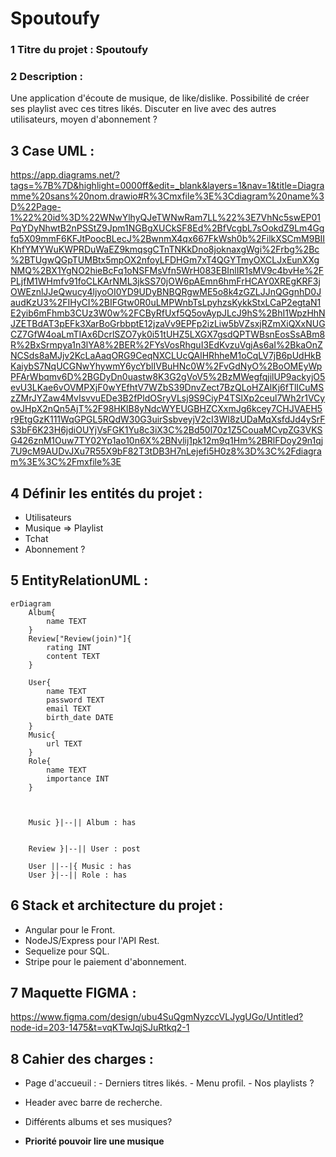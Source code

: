 # Spoutoufy

### 1 Titre du projet : Spoutoufy

### 2 Description :

Une application d'écoute de musique, de like/dislike. Possibilité de créer ses playlist avec ces titres likés. 
Discuter en live avec des autres utilisateurs, moyen d'abonnement ?

## 3 Case UML : 

https://app.diagrams.net/?tags=%7B%7D&highlight=0000ff&edit=_blank&layers=1&nav=1&title=Diagramme%20sans%20nom.drawio#R%3Cmxfile%3E%3Cdiagram%20name%3D%22Page-1%22%20id%3D%22WNwYlhyQJeTWNwRam7LL%22%3E7VhNc5swEP01PqYDyNhwtB2nPSStZ9Jpm1NGBgXUCkSF8Ed%2BfVcgbL7sOokdZ9Lm4Ggfq5X09mmF6KFJtPoocBLecJ%2BwnmX4qx667FkWsh0b%2FilkXSCmM9BIIKhfYMYWuKWPRDuWaEZ9kmqsgCTnTNKkDno8joknaxgWgi%2Frbg%2Bc%2BTUgwQGpTUMBtx5mpOX2nfoyLFDHGm7xT4QGYTmyOXCLJxEunXXgNMQ%2BX1YgNO2hieBcFq1oNSFMsVfn5WrH083EBInlIR1sMV9c4bvHe%2FPLjfM1WHmfv91foCLKArNML3jkSS70jOW6pAEmn6hmFrHCAY0XREgKRF3jOWEznlJJeQwucy4ljyoOI0YD9UDyBNBQRgwME5o8k4zGZLJJnQGgnhD0JaudKzU3%2FIHyCI%2BIFGtw0R0uLMPWnbTsLpyhzsKykkStxLCaP2egtaN1E2yib6mFhmb3CUz3W0w%2FCByRfUxf5Q5ovAypJLcJ9hS%2BhI1WpzHhNJZETBdAT3pEFk3XarBoGrbbptE12jzaVv9EPFp2izLiw5bVZsxjRZmXiQXxNUGCZ7GfW4oaLmTIAx6DcrlSZO7yk0i51tUHZ5LXGX7gsdQPTWBsnEosSsABm8R%2BxSrmpya1n3lYA8%2BER%2FYsVosRhguI3EdKvzuVgjAs6aI%2BkaOnZNCSds8aMJjv2KcLaAaqORG9CeqNXCLUcQAlHRhheM1oCqLV7jB6pUdHkBKaiybS7NqUCGNwYhywmY6ycYblIVBuHNc0W%2FvGdNyO%2BoOMEyWpPFArWbqmv6D%2BGDyDn0uastw8K3G2gVoV5%2BzMWegfqjilUP9ackyjO5evU3LKae6vOVMPXjF0wYEfhtV7WZbS39DnvZect7BzQLoHZAlKj6fTlICuMSzZMrJYZaw4MvIsvvuEDe3B2fPldOSryVLsj9S9CiyP4TSlXp2ceul7Wh2r1VCyovJHpX2nQn5AjT%2F98HKlB8yNdcWYEUGBHZCXxmJg6kcey7CHJVAEH5r9EtgGzK111WqGPGL5RQdW30G3uirSsbveyjV2cI3WI8zUDaMqXsfdJd4ySrFS3bF6K23H6jdiOUYjVsFGK1Yu8c3iX3C%2Bd50l70z1Z5CouaMCvpZG3VKSG426znM1Ouw7TY02Yp1ao10n6X%2BNvlij1pk12m9q1Hm%2BRlFDoy29n1qj7U9cM9AUDvJXu7R55X9bF82T3tDB3H7nLejefi5H0z8%3D%3C%2Fdiagram%3E%3C%2Fmxfile%3E

## 4 Définir les entités du projet : 

- Utilisateurs 
- Musique => Playlist
- Tchat
- Abonnement ?

## 5 EntityRelationUML :  
```mermaid
erDiagram
    Album{
        name TEXT
    }
    Review["Review(join)"]{
        rating INT
        content TEXT
    }
    
    User{
        name TEXT
        password TEXT
        email TEXT
        birth_date DATE
    }
    Music{
        url TEXT
    }
    Role{
        name TEXT
        importance INT
    }
    
   

    Music }|--|| Album : has

    
    Review }|--|| User : post

    User ||--|{ Music : has
    User }|--|| Role : has
```



## 6 Stack et architecture du projet :
- Angular pour le Front.
- NodeJS/Express pour l'API Rest.
- Sequelize pour SQL.
- Stripe pour le paiement d'abonnement.

## 7 Maquette FIGMA : 
https://www.figma.com/design/ubu4SuQgmNyzccVLJygUGo/Untitled?node-id=203-1475&t=vqKTwJqjSJuRtkq2-1

## 8 Cahier des charges : 
- Page d'accueuil :
      - Derniers titres likés.
      - Menu profil.
      - Nos playlists ?
  
- Header avec barre de recherche.
- Différents albums et ses musiques?

- **Priorité pouvoir lire une musique** 
